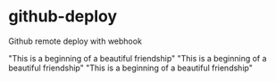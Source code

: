 # github-deploy
Github remote deploy with webhook

"This is a beginning of a beautiful friendship"
"This is a beginning of a beautiful friendship"
"This is a beginning of a beautiful friendship"